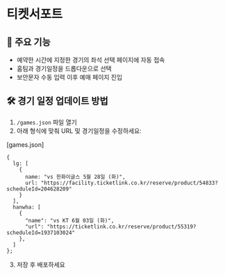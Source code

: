 # 티켓서포트

## 📌 주요 기능
- 예약한 시간에 지정한 경기의 좌석 선택 페이지에 자동 접속
- 홈팀과 경기일정을 드롭다운으로 선택
- 보안문자 수동 입력 이후 예매 페이지 진입

## 🛠 경기 일정 업데이트 방법
1. `/games.json` 파일 열기
2. 아래 형식에 맞춰 URL 및 경기일정을 수정하세요:

[games.json]
```
{
  lg: [
    {
      name: "vs 한화이글스 5월 28일 (화)",
      url: "https://facility.ticketlink.co.kr/reserve/product/54833?scheduleId=204628209"
    }
  ],
  hanwha: [
    {
      "name": "vs KT 6월 03일 (화)",
      "url": "https://ticketlink.co.kr/reserve/product/55319?scheduleId=1937103024"
    },
  ]
};
```

3. 저장 후 배포하세요